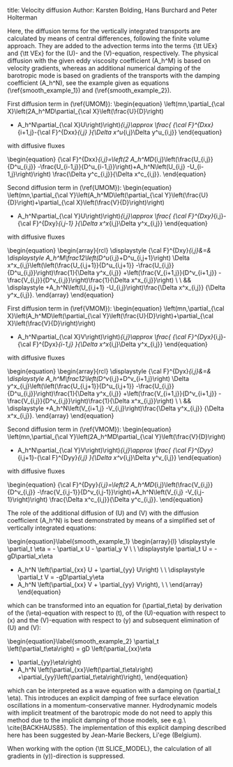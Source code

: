 title: Velocity diffusion
Author: Karsten Bolding, Hans Burchard and Peter Holterman

Here, the diffusion terms for the vertically integrated transports are
calculated by means of central differences, following the finite volume
approach. They are added to the
advection terms into the terms {\tt UEx} and {\tt VEx} for the
\(U\)- and the \(V\)-equation, respectively. The physical diffusion with the
given eddy viscosity coefficient \(A_h^M\) is based on velocity gradients,
whereas an additional numerical damping of the barotropic mode is based
on gradients of the transports with the damping coefficient \(A_h^N\),
see the example given as equations (\ref{smooth_example_1}) and
(\ref{smooth_example_2}).

First diffusion term in (\ref{UMOM}):
\begin{equation}
\left(mn\,\partial_{\cal X}\left(2A_h^MD\partial_{\cal X}\left(\frac{U}{D}\right)
+ A_h^N\partial_{\cal X}U\right)\right)_{i,j}\approx
\frac{
{\cal F}^{Dxx}_{i+1,j}-{\cal F}^{Dxx}_{i,j}
}{\Delta x^u_{i,j}\Delta y^u_{i,j}}
\end{equation}

with diffusive fluxes

\begin{equation}
{\cal F}^{Dxx}_{i,j}=\left(2 A_h^MD_{i,j}\left(\frac{U_{i,j}}{D^u_{i,j}}
-\frac{U_{i-1,j}}{D^u_{i-1,j}}\right)+A_h^N\left(U_{i,j}
-U_{i-1,j}\right)\right)
\frac{\Delta y^c_{i,j}}{\Delta x^c_{i,j}}.
\end{equation}

Second diffusion term in (\ref{UMOM}):
\begin{equation}
\left(mn\,\partial_{\cal Y}\left(A_h^MD\left(\partial_{\cal Y}\left(\frac{U}{D}\right)+\partial_{\cal X}\left(\frac{V}{D}\right)\right)
+ A_h^N\partial_{\cal Y}U\right)\right)_{i,j}\approx
\frac{
{\cal F}^{Dxy}_{i,j}-{\cal F}^{Dxy}_{i,j-1}
}{\Delta x^x_{i,j}\Delta y^x_{i,j}}
\end{equation}

with diffusive fluxes

\begin{equation}
\begin{array}{rcl}
\displaystyle
{\cal F}^{Dxy}_{i,j}&=&
\displaystyle
A_h^M\frac12\left(D^u_{i,j}+D^u_{i,j+1}\right)
\Delta x^x_{i,j}\left(\left(\frac{U_{i,j+1}}{D^u_{i,j+1}}
-\frac{U_{i,j}}{D^u_{i,j}}\right)\frac{1}{\Delta y^x_{i,j}}
+\left(\frac{V_{i+1,j}}{D^v_{i+1,j}}
-\frac{V_{i,j}}{D^v_{i,j}}\right)\frac{1}{\Delta x^x_{i,j}}\right) \\ \\
&&
\displaystyle
+A_h^N\left(U_{i,j+1} -U_{i,j}\right)\frac{\Delta x^x_{i,j}}
{\Delta y^x_{i,j}}.
\end{array}
\end{equation}

First diffusion term in (\ref{VMOM}):
\begin{equation}
\left(mn\,\partial_{\cal X}\left(A_h^MD\left(\partial_{\cal Y}\left(\frac{U}{D}\right)+\partial_{\cal X}\left(\frac{V}{D}\right)\right)
+ A_h^N\partial_{\cal X}V\right)\right)_{i,j}\approx
\frac{
{\cal F}^{Dyx}_{i,j}-{\cal F}^{Dyx}_{i-1,j}
}{\Delta x^x_{i,j}\Delta y^x_{i,j}}
\end{equation}

with diffusive fluxes

\begin{equation}
\begin{array}{rcl}
\displaystyle
{\cal F}^{Dyx}_{i,j}&=&
\displaystyle
A_h^M\frac12\left(D^v_{i,j}+D^v_{i+1,j}\right)
\Delta y^x_{i,j}\left(\left(\frac{U_{i,j+1}}{D^u_{i,j+1}}
-\frac{U_{i,j}}{D^u_{i,j}}\right)\frac{1}{\Delta y^x_{i,j}}
+\left(\frac{V_{i+1,j}}{D^v_{i+1,j}}
-\frac{V_{i,j}}{D^v_{i,j}}\right)\frac{1}{\Delta x^x_{i,j}}\right) \\ \\
&&
\displaystyle
+A_h^N\left(V_{i+1,j} -V_{i,j}\right)\frac{\Delta y^x_{i,j}}
{\Delta x^x_{i,j}}.
\end{array}
\end{equation}

Second diffusion term in (\ref{VMOM}):
\begin{equation}
\left(mn\,\partial_{\cal Y}\left(2A_h^MD\partial_{\cal Y}\left(\frac{V}{D}\right)
+ A_h^N\partial_{\cal Y}V\right)\right)_{i,j}\approx
\frac{
{\cal F}^{Dyy}_{i,j+1}-{\cal F}^{Dyy}_{i,j}
}{\Delta x^v_{i,j}\Delta y^v_{i,j}}
\end{equation}

with diffusive fluxes

\begin{equation}
{\cal F}^{Dyy}_{i,j}=\left(2 A_h^MD_{i,j}\left(\frac{V_{i,j}}{D^v_{i,j}}
-\frac{V_{i,j-1}}{D^v_{i,j-1}}\right)+A_h^N\left(V_{i,j}
-V_{i,j-1}\right)\right)
\frac{\Delta x^c_{i,j}}{\Delta y^c_{i,j}}.
\end{equation}

The role of the additional diffusion of \(U\) and \(V\) with the
diffusion coefficient \(A_h^N\) is best demonstrated by means of a
simplified set of vertically integrated equations:

\begin{equation}\label{smooth_example_1}
\begin{array}{l}
\displaystyle
\partial_t \eta = - \partial_x U - \partial_y V \\ \\
\displaystyle
\partial_t U = -gD\partial_x\eta
+ A_h^N \left(\partial_{xx} U + \partial_{yy} U\right) \\ \\
\displaystyle
\partial_t V = -gD\partial_y\eta
+ A_h^N \left(\partial_{xx} V + \partial_{yy} V\right), \\ \\
\end{array}
\end{equation}

which can be transformed into an equation for \(\partial_t\eta\) by
derivation of the \(\eta\)-equation with respect to \(t\),
of the \(U\)-equation with respect to \(x\)
and the \(V\)-equation with respect to \(y\) and subsequent elimination of
\(U\) and \(V\):

\begin{equation}\label{smooth_example_2}
\partial_t \left(\partial_t\eta\right) = gD \left(\partial_{xx}\eta
+ \partial_{yy}\eta\right)
+  A_h^N \left(\partial_{xx}\left(\partial_t\eta\right)
+\partial_{yy}\left(\partial_t\eta\right)\right),
\end{equation}

which can be interpreted as a wave equation with a damping on
\(\partial_t \eta\). This introduces an explicit damping of
free surface elevation oscillations in a momentum-conservative
manner. Hydrodynamic models with implicit treatment of the barotropic mode
do not need to apply this method due to the implicit damping of those models,
see e.g.\ \cite{BACKHAUS85}. The implementation of this explicit damping
described here has been suggested by Jean-Marie Beckers, Li\'ege
(Belgium).

When working with the option {\tt SLICE\_MODEL}, the calculation of
all gradients in \(y\)\)-direction is suppressed.


